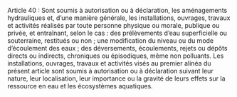 Article 40 : Sont soumis à autorisation ou à déclaration, les aménagements hydrauliques et, d’une manière générale, les installations, ouvrages, travaux et activités réalisés par toute personne physique ou morale, publique ou privée, et entraînant, selon le cas :
des prélèvements d’eau superficielle ou souterraine, restitués ou non ;
une modification du niveau ou du mode d’écoulement des eaux ;
des déversements, écoulements, rejets ou dépôts directs ou indirects, chroniques ou épisodiques, même non polluants.
Les installations, ouvrages, travaux et activités visés au premier alinéa du présent article sont soumis à autorisation ou à déclaration suivant leur nature, leur localisation, leur importance ou la gravité de leurs effets sur la ressource en eau et les écosystèmes aquatiques.